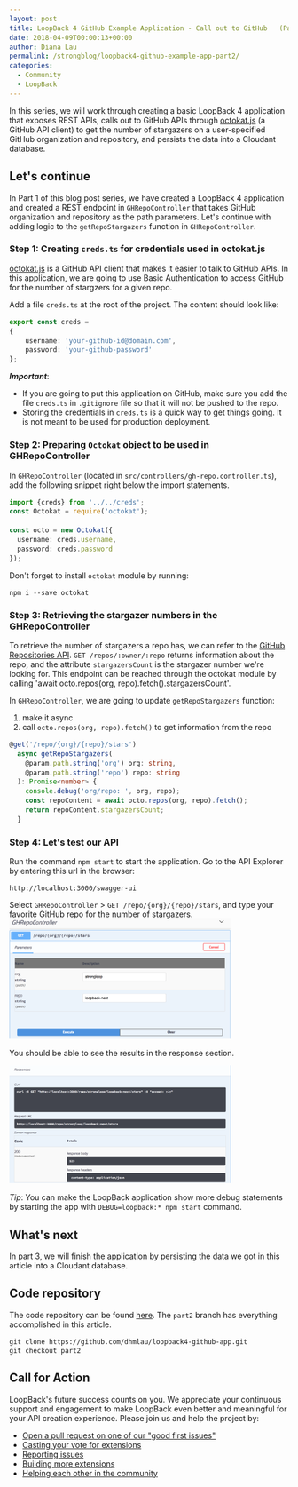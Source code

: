 ```yaml
---
layout: post
title: LoopBack 4 GitHub Example Application - Call out to GitHub   (Part 2 of 3)
date: 2018-04-09T00:00:13+00:00
author: Diana Lau
permalink: /strongblog/loopback4-github-example-app-part2/
categories:
  - Community
  - LoopBack
---
```


In this series, we will work through creating a basic LoopBack 4 application
that exposes REST APIs, calls out to GitHub APIs through [octokat.js](https://github.com/philschatz/octokat.js) 
(a GitHub API client) to get the number of stargazers on a user-specified GitHub organization and repository, 
and persists the data into a Cloudant database.


<!-- more -->
## Let's continue
In Part 1 of this blog post series, we have created a LoopBack 4 application and created a REST endpoint in `GHRepoController` that takes GitHub organization and repository as the path parameters.  Let's continue with adding logic to the `getRepoStargazers` function in `GHRepoController`.

### Step 1: Creating `creds.ts` for credentials used in octokat.js
[octokat.js](https://www.npmjs.com/package/octokat) is a GitHub API client that makes it easier to talk 
to GitHub APIs.  In this application, we are going to use Basic Authentication to access GitHub for 
the number of stargzers for a given repo.

Add a file `creds.ts` at the root of the project.
The content should look like:
```ts
export const creds = 
{
    username: 'your-github-id@domain.com',
    password: 'your-github-password'
};
```

_**Important**_: 
- If you are going to put this application on GitHub, make sure 
you add the file `creds.ts` in `.gitignore` file so that it will not be pushed to the repo. 
- Storing the credentials in `creds.ts` is a quick way to get things going.  It is not meant to be 
used for production deployment.

### Step 2: Preparing `Octokat` object to be used in GHRepoController
In `GHRepoController` (located in `src/controllers/gh-repo.controller.ts`), add the following snippet right below the import statements.
```ts
import {creds} from '../../creds';
const Octokat = require('octokat');

const octo = new Octokat({
  username: creds.username,
  password: creds.password
});
```

Don't forget to install `octokat` module by running:
```
npm i --save octokat
```

### Step 3: Retrieving the stargazer numbers in the GHRepoController
To retrieve the number of stargazers a repo has, we can refer to the [GitHub Repositories API](https://developer.github.com/v3/repos/#get). 
`GET /repos/:owner/:repo` returns information about the repo, and the attribute `stargazersCount` 
is the stargazer number we're looking for.  This endpoint can be reached through the octokat module by calling 'await octo.repos(org, repo).fetch().stargazersCount'.

In `GHRepoController`, we are going to update `getRepoStargazers` function:
1. make it async
2. call `octo.repos(org, repo).fetch()` to get information from the repo

```ts
@get('/repo/{org}/{repo}/stars') 
  async getRepoStargazers(
    @param.path.string('org') org: string,
    @param.path.string('repo') repo: string
  ): Promise<number> {
    console.debug('org/repo: ', org, repo);
    const repoContent = await octo.repos(org, repo).fetch();
    return repoContent.stargazersCount;
  }
```

### Step 4: Let's test our API 
Run the command `npm start` to start the application.
Go to the API Explorer by entering this url in the browser:
```
http://localhost:3000/swagger-ui
```

Select `GHRepoController` > `GET /repo/{org}/{repo}/stars`, 
and type your favorite GitHub repo for the number of stargazers.  
<img src="../blog-assets/2018/04/apiExplorer-request-part2.png" alt="Screen shot of API Explorer for REST endpoint under GHRepoController" style="width: 400px; margin:auto;"/>

You should be able to see the results in the response section.

<img src="../blog-assets/2018/04/apiExplorer-response-part2.png" alt="Screen shot of the response for the REST endpoint" style="width: 400px; margin:auto;"/>


_Tip_: You can make the LoopBack application show more debug statements by starting the app 
with `DEBUG=loopback:* npm start` command. 

## What's next
In part 3, we will finish the application by persisting the data we got in this article into a Cloudant database.

## Code repository
The code repository can be found [here](https://github.com/dhmlau/loopback4-github-app).
The `part2` branch has everything accomplished in this article. 
```
git clone https://github.com/dhmlau/loopback4-github-app.git
git checkout part2
```

## Call for Action
LoopBack's future success counts on you. We appreciate your continuous support and engagement to make LoopBack even better and meaningful for your API creation experience. Please join us and help the project by:

* [Open a pull request on one of our "good first issues"](https://github.com/strongloop/loopback-next/labels/good%20first%20issue)
* [Casting your vote for extensions](https://github.com/strongloop/loopback-next/issues/512)
* [Reporting issues](https://github.com/strongloop/loopback-next/issues)
* [Building more extensions](https://github.com/strongloop/loopback-next/issues/647)
* [Helping each other in the community](https://groups.google.com/forum/#!forum/loopbackjs)
